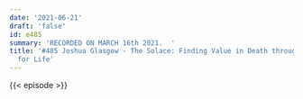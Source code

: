 ```yaml
---
date: '2021-06-21'
draft: 'false'
id: e485
summary: 'RECORDED ON MARCH 16th 2021.  '
title: '#485 Joshua Glasgow - The Solace: Finding Value in Death through Gratitude
  for Life'
---
```

{{< episode >}}
